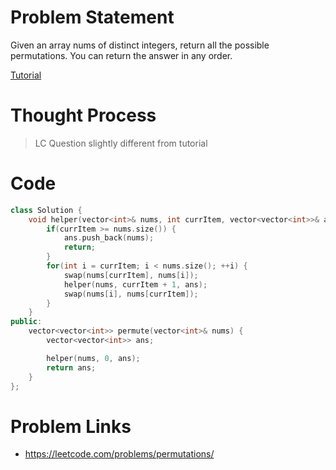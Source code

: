 # Problem Statement

Given an array nums of distinct integers, return all the possible permutations. You can return the answer in any order.

[Tutorial](https://www.youtube.com/watch?v=QKkHCS5bq0I&list=PL-Jc9J83PIiHO9SQ6lxGuDsZNt2mkHEn0)

# Thought Process

> LC Question slightly different from tutorial

# Code
```cpp
class Solution {
    void helper(vector<int>& nums, int currItem, vector<vector<int>>& ans) {
        if(currItem >= nums.size()) {
            ans.push_back(nums);
            return;
        }
        for(int i = currItem; i < nums.size(); ++i) {
            swap(nums[currItem], nums[i]);
            helper(nums, currItem + 1, ans);
            swap(nums[i], nums[currItem]);
        }
    }
public:
    vector<vector<int>> permute(vector<int>& nums) {
        vector<vector<int>> ans;

        helper(nums, 0, ans);
        return ans;
    }
};
```

# Problem Links
- https://leetcode.com/problems/permutations/
